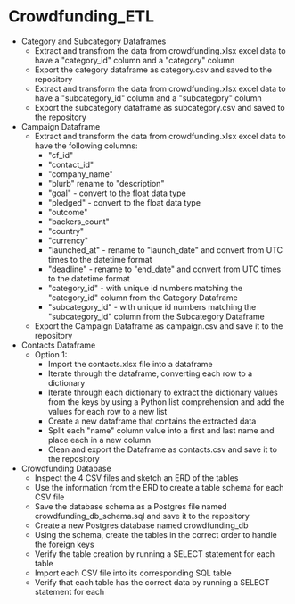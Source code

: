 # Crowdfunding_ETL

  * Category and Subcategory Dataframes
      * Extract and transfrom the data from crowdfunding.xlsx excel data to have a "category_id" column and a "category" column
      * Export the category dataframe as category.csv and saved to the repository
      * Extract and transform the data from crowdfunding.xlsx excel data to have a "subcategory_id" column and a "subcategory" column
      * Export the subcategory dataframe as subcategory.csv and saved to the repository
  * Campaign Dataframe
      * Extract and transform the data from crowdfunding.xlsx excel data to have the following columns:
          * "cf_id" 
          * "contact_id"
          * "company_name"
          * "blurb" rename to "description"
          * "goal" - convert to the float data type
          * "pledged" - convert to the float data type
          * "outcome"
          * "backers_count"
          * "country"
          * "currency"
          * "launched_at" - rename to "launch_date" and convert from UTC times to the datetime format
          * "deadline" - rename to "end_date" and convert from UTC times to the datetime format
          * "category_id" - with unique id numbers matching the "category_id" column from the Category Dataframe
          * "subcategory_id" - with unique id numbers matching the "subcategory_id" column from the Subcategory Dataframe
      * Export the Campaign Dataframe as campaign.csv and save it to the repository
  * Contacts Dataframe
      * Option 1:
          * Import the contacts.xlsx file into a dataframe
          * Iterate through the dataframe, converting each row to a dictionary
          * Iterate through each dictionary to extract the dictionary values from the keys by using a Python list comprehension and add the values for each row to a new list
          * Create a new dataframe that contains the extracted data
          * Split each "name" column value into a first and last name and place each in a new column
          * Clean and export the Dataframe as contacts.csv and save it to the repository
  * Crowdfunding Database
      * Inspect the 4 CSV files and sketch an ERD of the tables
      * Use the information from the ERD to create a table schema for each CSV file
      * Save the database schema as a Postgres file named crowdfunding_db_schema.sql and save it to the repository
      * Create a new Postgres database named crowdfunding_db
      * Using the schema, create the tables in the correct order to handle the foreign keys
      * Verify the table creation by running a SELECT statement for each table
      * Import each CSV file into its corresponding SQL table
      * Verify that each table has the correct data by running a SELECT statement for each

